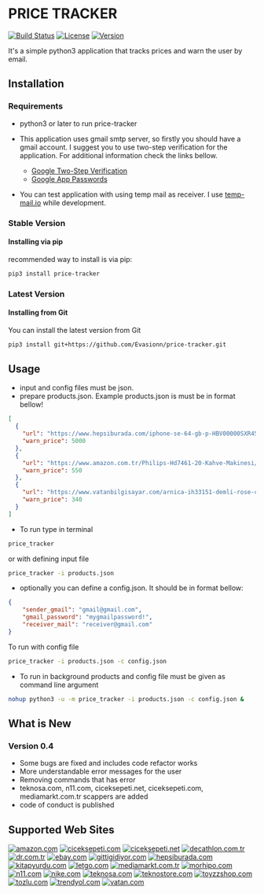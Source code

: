# PRICE TRACKER
[![Build Status](https://img.shields.io/pypi/pyversions/price-tracker)](https://pypi.org/project/price-tracker/)
[![License](https://img.shields.io/github/license/Evasionn/price-tracker)](LICENSE)
[![Version](https://img.shields.io/pypi/v/price-tracker)](https://pypi.org/project/price-tracker/)

It's a simple python3 application that tracks prices and warn the user by email.

## Installation
### Requirements
- python3 or later to run price-tracker
- This application uses gmail smtp server, so firstly you should have a gmail account.
I suggest you to use two-step verification for the application. For additional information check the links bellow.

    - [Google Two-Step Verification](https://www.google.com/landing/2step/)
    - [Google App Passwords](https://myaccount.google.com/apppasswords)
- You can test application with using temp mail as receiver. I use [temp-mail.io](https://temp-mail.io/) while development.
### Stable Version
#### Installing via pip
recommended way to install is via pip:
```bash
pip3 install price-tracker
```
### Latest Version
#### Installing from Git
You can install the latest version from Git
```bash
pip3 install git+https://github.com/Evasionn/price-tracker.git
```
## Usage
- input and config files must be json. 
- prepare products.json. Example products.json is must be in format bellow!

```json
[
  {
    "url": "https://www.hepsiburada.com/iphone-se-64-gb-p-HBV00000SXR45",
    "warn_price": 5000
  },
  {
    "url": "https://www.amazon.com.tr/Philips-Hd7461-20-Kahve-Makinesi/dp/B00R04CAH0/ref=zg_bs_kitchen_home_1?_encoding=UTF8&psc=1&refRID=Q90ZVE1A20WY367CAJPQ",
    "warn_price": 550
  },
  {
    "url": "https://www.vatanbilgisayar.com/arnica-ih33151-demli-rose-cay-makinesi.html",
    "warn_price": 340
  }
]
```
- To run type in terminal
```bash
price_tracker
``` 
or with defining input file 
```bash
price_tracker -i products.json
```

- optionally you can define a config.json. It should be in format bellow:
```json
{
    "sender_gmail": "gmail@gmail.com",
    "gmail_password": "mygmailpassword!",
    "receiver_mail": "receiver@gmail.com" 
}
```
To run with config file 
```bash
price_tracker -i products.json -c config.json
```

- To run in background products and config file must be given as command line argument
```bash
nohup python3 -u -m price_tracker -i products.json -c config.json &
```
## What is New
### Version 0.4
- Some bugs are fixed and includes code refactor works
- More understandable error messages for the user
- Removing commands that has error
- teknosa.com, n11.com, ciceksepeti.net, ciceksepeti.com, mediamarkt.com.tr scappers are added
- code of conduct is published

## Supported Web Sites
[![amazon.com](https://raw.githubusercontent.com/evasionn/price-tracker/develop/docs/amazon.png)](https://www.amazon.com/)
[![ciceksepeti.com](https://raw.githubusercontent.com/evasionn/price-tracker/develop/docs/ciceksepeticom.png)](https://www.ciceksepeti.com/)
[![ciceksepeti.net](https://raw.githubusercontent.com/evasionn/price-tracker/develop/docs/ciceksepetinet.png)](https://www.ciceksepeti.net/)
[![decathlon.com.tr](https://raw.githubusercontent.com/evasionn/price-tracker/develop/docs/decathlon.png)](https://www.decathlon.com.tr/)
[![dr.com.tr](https://raw.githubusercontent.com/evasionn/price-tracker/develop/docs/dr.png)](https://www.dr.com.tr/)
[![ebay.com](https://raw.githubusercontent.com/evasionn/price-tracker/develop/docs/ebay.png)](https://www.ebay.com/)
[![gittigidiyor.com](https://raw.githubusercontent.com/evasionn/price-tracker/develop/docs/gittigidiyor.png)](https://www.gittigidiyor.com/)
[![hepsiburada.com](https://raw.githubusercontent.com/evasionn/price-tracker/develop/docs/hepsiburada.png)](https://www.hepsiburada.com/)
[![kitapyurdu.com](https://raw.githubusercontent.com/evasionn/price-tracker/develop/docs/kitapyurdu.png)](https://www.kitapyurdu.com/)
[![letgo.com](https://raw.githubusercontent.com/evasionn/price-tracker/develop/docs/letgo.png)](https://www.letgo.com/)
[![mediamarkt.com.tr](https://raw.githubusercontent.com/evasionn/price-tracker/develop/docs/mediamarkt.png)](https://www.mediamarkt.com.tr/)
[![morhipo.com](https://raw.githubusercontent.com/evasionn/price-tracker/develop/docs/morhipo.png)](https://www.morhipo.com/)
[![n11.com](https://raw.githubusercontent.com/evasionn/price-tracker/develop/docs/n11.png)](https://urun.n11.com/)
[![nike.com](https://raw.githubusercontent.com/evasionn/price-tracker/develop/docs/nike.png)](https://www.nike.com/)
[![teknosa.com](https://raw.githubusercontent.com/evasionn/price-tracker/develop/docs/teknosa.png)](https://www.teknosa.com/)
[![teknostore.com](https://raw.githubusercontent.com/evasionn/price-tracker/develop/docs/teknostore.png)](https://www.teknostore.com/)
[![toyzzshop.com](https://raw.githubusercontent.com/evasionn/price-tracker/develop/docs/toyzzshop.png)](https://www.toyzzshop.com/)
[![tozlu.com](https://raw.githubusercontent.com/evasionn/price-tracker/develop/docs/tozlu.png)](https://www.tozlu.com/)
[![trendyol.com](https://raw.githubusercontent.com/evasionn/price-tracker/develop/docs/trendyol.png)](https://www.trendyol.com/)
[![vatan.com](https://raw.githubusercontent.com/evasionn/price-tracker/develop/docs/vatan.png)](https://www.vatanbilgisayar.com/)


